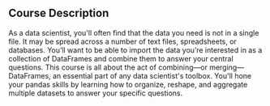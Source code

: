 ## Course Description

As a data scientist, you'll often find that the data you need is not in a single file. It may be spread across a number of text files, spreadsheets, or databases. You’ll want to be able to import the data you’re interested in as a collection of DataFrames and combine them to answer your central questions. This course is all about the act of combining—or merging—DataFrames, an essential part of any data scientist's toolbox. You'll hone your pandas skills by learning how to organize, reshape, and aggregate multiple datasets to answer your specific questions.